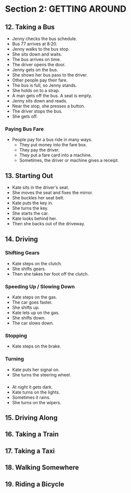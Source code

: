 # Section 2: GETTING AROUND

## 12. Taking a Bus

- Jenny checks the bus schedule.
- Bus 77 arrives at 8:20.
- Jenny walks to the bus stop.
- She sits down and waits.
- The bus arrives on time.
- The driver opens the door.
- Jenny gets on the bus.
- She shows her bus pass to the driver.
- Other people pay their fare.
- The bus is full, so Jenny stands.
- She holds on to a strap.
- A man gets off the bus. A seat is empty.
- Jenny sits down and reads.
- Near the stop, she presses a button.
- The driver stops the bus.
- She gets off.

### Paying Bus Fare
- People pay for a bus ride in many ways.
  - They put money into the fare box.
  - They pay the driver.
  - They put a fare card into a machine.
  - Sometimes, the driver or machine gives a receipt.

## 13. Starting Out

- Kate sits in the driver's seat.
- She moves the seat and fixes the mirror.
- She buckles her seat belt.
- Kate puts the key in.
- She turns the key.
- She starts the car.
- Kate looks behind her.
- Then she backs out of the driveway.

## 14. Driving

### Shifting Gears
- Kate steps on the clutch.
- She shifts gears.
- Then she takes her foot off the clutch.

### Speeding Up / Slowing Down
- Kate steps on the gas.
- The car goes faster.
- She shifts up.
- Kate lets up on the gas.
- She shifts down.
- The car slows down.

### Stopping
- Kate steps on the brake.

### Turning
- Kate puts her signal on.
- She turns the steering wheel.

###
- At night it gets dark.
- Kate turns on the lights.
- Sometimes it rains.
- She turns on the wipers.

## 15. Driving Along
## 16. Taking a Train
## 17. Taking a Taxi
## 18. Walking Somewhere
## 19. Riding a Bicycle
